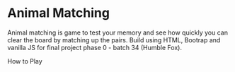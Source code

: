 # Animal Matching
Animal matching is game to test your memory and see how quickly you can clear the board by matching up the pairs.
Build using HTML, Bootrap and vanilla JS for final project phase 0 - batch 34 (Humble Fox).


How to Play

